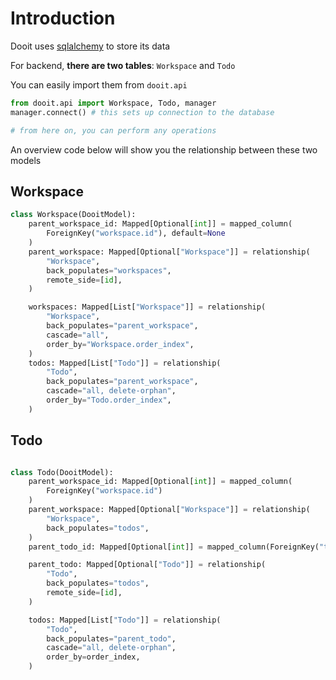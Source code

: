 # Introduction

Dooit uses [sqlalchemy](https://www.sqlalchemy.org/) to store its data

For backend, **there are two tables**: `Workspace` and  `Todo`

You can easily import them from `dooit.api`

```py
from dooit.api import Workspace, Todo, manager
manager.connect() # this sets up connection to the database

# from here on, you can perform any operations
```

An overview code below will show you the relationship between these two models

## Workspace

```python
class Workspace(DooitModel):
    parent_workspace_id: Mapped[Optional[int]] = mapped_column(
        ForeignKey("workspace.id"), default=None
    )
    parent_workspace: Mapped[Optional["Workspace"]] = relationship(
        "Workspace",
        back_populates="workspaces",
        remote_side=[id],
    )

    workspaces: Mapped[List["Workspace"]] = relationship(
        "Workspace",
        back_populates="parent_workspace",
        cascade="all",
        order_by="Workspace.order_index",
    )
    todos: Mapped[List["Todo"]] = relationship(
        "Todo",
        back_populates="parent_workspace",
        cascade="all, delete-orphan",
        order_by="Todo.order_index",
    )
```

## Todo

```python

class Todo(DooitModel):
    parent_workspace_id: Mapped[Optional[int]] = mapped_column(
        ForeignKey("workspace.id")
    )
    parent_workspace: Mapped[Optional["Workspace"]] = relationship(
        "Workspace",
        back_populates="todos",
    )
    parent_todo_id: Mapped[Optional[int]] = mapped_column(ForeignKey("todo.id"))

    parent_todo: Mapped[Optional["Todo"]] = relationship(
        "Todo",
        back_populates="todos",
        remote_side=[id],
    )

    todos: Mapped[List["Todo"]] = relationship(
        "Todo",
        back_populates="parent_todo",
        cascade="all, delete-orphan",
        order_by=order_index,
    )


```

